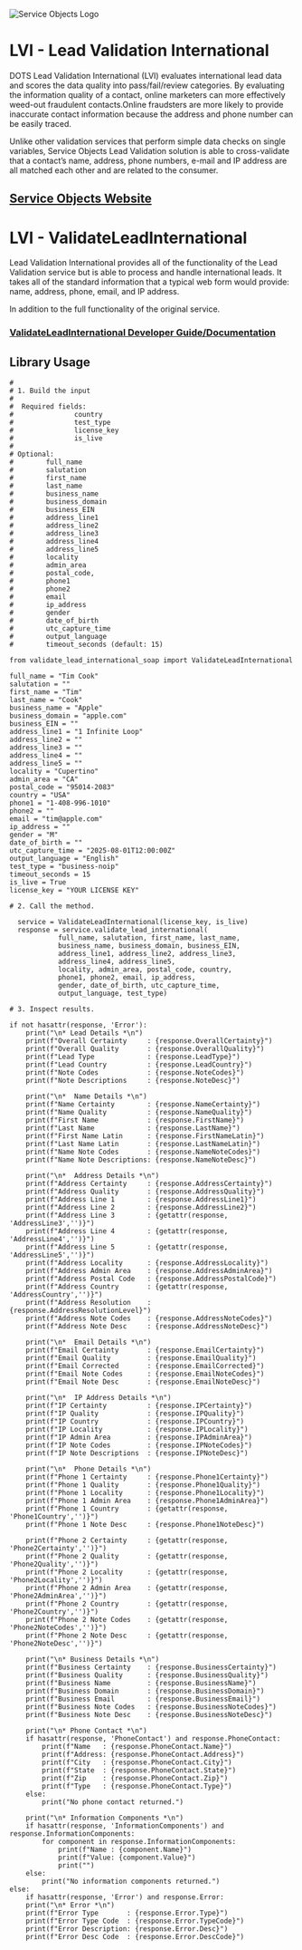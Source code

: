 ﻿![Service Objects Logo](https://www.serviceobjects.com/wp-content/uploads/2021/05/SO-Logo-with-TM.gif "Service Objects Logo")

# LVI - Lead Validation International  

DOTS Lead Validation International (LVI) evaluates international lead data and scores the data quality into pass/fail/review categories. By evaluating the information quality of a contact, online marketers can more effectively weed-out fraudulent contacts.Online fraudsters are more likely to provide inaccurate contact information because the address and phone number can be easily traced. 

Unlike other validation services that perform simple data checks on single variables, Service Objects Lead Validation solution is able to cross-validate that a contact’s name, address, phone numbers, e-mail and IP address are all matched each other and are related to the consumer.

## [Service Objects Website](https://serviceobjects.com)

# LVI - ValidateLeadInternational

Lead Validation International provides all of the functionality of the Lead Validation service but is able to process and handle international leads. It takes all of the standard information that a typical web form would provide: name, address, phone, email, and IP address. 

In addition to the full functionality of the original service.

### [ValidateLeadInternational Developer Guide/Documentation](https://www.serviceobjects.com/docs/dots-lead-validation-international/lvi-operations/lvi-validateleadinternational-recommended/)

## Library Usage

```
#
# 1. Build the input
#
#  Required fields:
#               country
#               test_type 
#               license_key
#               is_live
# 
# Optional:
#        full_name 
#        salutation
#        first_name
#        last_name
#        business_name
#        business_domain
#        business_EIN
#        address_line1
#        address_line2
#        address_line3
#        address_line4
#        address_line5
#        locality
#        admin_area
#        postal_code,
#        phone1
#        phone2
#        email
#        ip_address
#        gender
#        date_of_birth
#        utc_capture_time
#        output_language
#        timeout_seconds (default: 15)

from validate_lead_international_soap import ValidateLeadInternational

full_name = "Tim Cook"
salutation = ""
first_name = "Tim"
last_name = "Cook"
business_name = "Apple"
business_domain = "apple.com"
business_EIN = ""
address_line1 = "1 Infinite Loop"
address_line2 = ""
address_line3 = ""
address_line4 = ""
address_line5 = ""
locality = "Cupertino"
admin_area = "CA"
postal_code = "95014-2083"
country = "USA"
phone1 = "1-408-996-1010"
phone2 = ""
email = "tim@apple.com"
ip_address = ""
gender = "M"
date_of_birth = ""
utc_capture_time = "2025-08-01T12:00:00Z"
output_language = "English"
test_type = "business-noip"
timeout_seconds = 15
is_live = True
license_key = "YOUR LICENSE KEY"

# 2. Call the method.
   
  service = ValidateLeadInternational(license_key, is_live)
  response = service.validate_lead_international(
            full_name, salutation, first_name, last_name,
            business_name, business_domain, business_EIN,
            address_line1, address_line2, address_line3,
            address_line4, address_line5,
            locality, admin_area, postal_code, country,
            phone1, phone2, email, ip_address,
            gender, date_of_birth, utc_capture_time,
            output_language, test_type)

# 3. Inspect results.

if not hasattr(response, 'Error'):
    print("\n* Lead Details *\n")
    print(f"Overall Certainty     : {response.OverallCertainty}")
    print(f"Overall Quality       : {response.OverallQuality}")
    print(f"Lead Type             : {response.LeadType}")
    print(f"Lead Country          : {response.LeadCountry}")
    print(f"Note Codes            : {response.NoteCodes}")
    print(f"Note Descriptions     : {response.NoteDesc}")

    print("\n*  Name Details *\n")
    print(f"Name Certainty        : {response.NameCertainty}")
    print(f"Name Quality          : {response.NameQuality}")
    print(f"First Name            : {response.FirstName}")
    print(f"Last Name             : {response.LastName}")
    print(f"First Name Latin      : {response.FirstNameLatin}")
    print(f"Last Name Latin       : {response.LastNameLatin}")
    print(f"Name Note Codes       : {response.NameNoteCodes}")
    print(f"Name Note Descriptions: {response.NameNoteDesc}")

    print("\n*  Address Details *\n")
    print(f"Address Certainty     : {response.AddressCertainty}")
    print(f"Address Quality       : {response.AddressQuality}")
    print(f"Address Line 1        : {response.AddressLine1}")
    print(f"Address Line 2        : {response.AddressLine2}")
    print(f"Address Line 3        : {getattr(response, 'AddressLine3','')}")
    print(f"Address Line 4        : {getattr(response, 'AddressLine4','')}")
    print(f"Address Line 5        : {getattr(response, 'AddressLine5','')}")
    print(f"Address Locality      : {response.AddressLocality}")
    print(f"Address Admin Area    : {response.AddressAdminArea}")
    print(f"Address Postal Code   : {response.AddressPostalCode}")
    print(f"Address Country       : {getattr(response, 'AddressCountry','')}")
    print(f"Address Resolution    : {response.AddressResolutionLevel}")
    print(f"Address Note Codes    : {response.AddressNoteCodes}")
    print(f"Address Note Desc     : {response.AddressNoteDesc}")

    print("\n*  Email Details *\n") 
    print(f"Email Certainty       : {response.EmailCertainty}")
    print(f"Email Quality         : {response.EmailQuality}")
    print(f"Email Corrected       : {response.EmailCorrected}")
    print(f"Email Note Codes      : {response.EmailNoteCodes}")
    print(f"Email Note Desc       : {response.EmailNoteDesc}")

    print("\n*  IP Address Details *\n")
    print(f"IP Certainty          : {response.IPCertainty}")
    print(f"IP Quality            : {response.IPQuality}")
    print(f"IP Country            : {response.IPCountry}")
    print(f"IP Locality           : {response.IPLocality}")
    print(f"IP Admin Area         : {response.IPAdminArea}")
    print(f"IP Note Codes         : {response.IPNoteCodes}")
    print(f"IP Note Descriptions  : {response.IPNoteDesc}")

    print("\n*  Phone Details *\n")
    print(f"Phone 1 Certainty     : {response.Phone1Certainty}")
    print(f"Phone 1 Quality       : {response.Phone1Quality}")
    print(f"Phone 1 Locality      : {response.Phone1Locality}")
    print(f"Phone 1 Admin Area    : {response.Phone1AdminArea}")
    print(f"Phone 1 Country       : {getattr(response, 'Phone1Country','')}")
    print(f"Phone 1 Note Desc     : {response.Phone1NoteDesc}")

    print(f"Phone 2 Certainty     : {getattr(response, 'Phone2Certainty','')}")
    print(f"Phone 2 Quality       : {getattr(response, 'Phone2Quality','')}")
    print(f"Phone 2 Locality      : {getattr(response, 'Phone2Locality','')}")
    print(f"Phone 2 Admin Area    : {getattr(response, 'Phone2AdminArea','')}")
    print(f"Phone 2 Country       : {getattr(response, 'Phone2Country','')}")
    print(f"Phone 2 Note Codes    : {getattr(response, 'Phone2NoteCodes','')}")
    print(f"Phone 2 Note Desc     : {getattr(response, 'Phone2NoteDesc','')}")

    print("\n* Business Details *\n")
    print(f"Business Certainty    : {response.BusinessCertainty}")
    print(f"Business Quality      : {response.BusinessQuality}")
    print(f"Business Name         : {response.BusinessName}")
    print(f"Business Domain       : {response.BusinessDomain}")
    print(f"Business Email        : {response.BusinessEmail}")
    print(f"Business Note Codes   : {response.BusinessNoteCodes}")
    print(f"Business Note Desc    : {response.BusinessNoteDesc}")

    print("\n* Phone Contact *\n")
    if hasattr(response, 'PhoneContact') and response.PhoneContact:
        print(f"Name   : {response.PhoneContact.Name}")
        print(f"Address: {response.PhoneContact.Address}")
        print(f"City   : {response.PhoneContact.City}")
        print(f"State  : {response.PhoneContact.State}")
        print(f"Zip    : {response.PhoneContact.Zip}")
        print(f"Type   : {response.PhoneContact.Type}")
    else:
        print("No phone contact returned.")

    print("\n* Information Components *\n")
    if hasattr(response, 'InformationComponents') and response.InformationComponents:
        for component in response.InformationComponents:
            print(f"Name : {component.Name}")
            print(f"Value: {component.Value}")
            print("")
    else:
        print("No information components returned.")
else:
    if hasattr(response, 'Error') and response.Error:
    print("\n* Error *\n")
    print(f"Error Type       : {response.Error.Type}")
    print(f"Error Type Code  : {response.Error.TypeCode}")
    print(f"Error Description: {response.Error.Desc}")
    print(f"Error Desc Code  : {response.Error.DescCode}")
```

